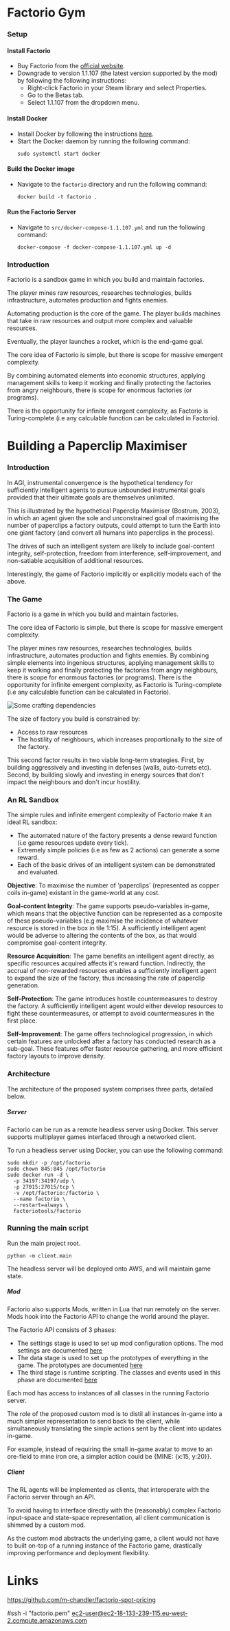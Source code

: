 # Factorio Gym

### Setup

#### Install Factorio

- Buy Factorio from the [official website](https://www.factorio.com/).
- Downgrade to version 1.1.107 (the latest version supported by the mod) by following the following instructions:
    - Right-click Factorio in your Steam library and select Properties.
    - Go to the Betas tab.
    - Select 1.1.107 from the dropdown menu.

#### Install Docker

- Install Docker by following the instructions [here](https://docs.docker.com/get-docker/).
- Start the Docker daemon by running the following command:
    ```
    sudo systemctl start docker
    ```

#### Build the Docker image
- Navigate to the `factorio` directory and run the following command:
    ```
    docker build -t factorio .
    ```

#### Run the Factorio Server

- Navigate to `src/docker-compose-1.1.107.yml` and run the following command:
    ```
    docker-compose -f docker-compose-1.1.107.yml up -d
    ```

### Introduction

Factorio is a sandbox game in which you build and maintain factories.

The player mines raw resources, researches technologies, builds infrastructure, automates production and fights enemies.

Automating production is the core of the game. The player builds machines that take in raw resources and output more complex and valuable resources.

Eventually, the player launches a rocket, which is the end-game goal.

The core idea of Factorio is simple, but there is scope for massive emergent complexity.

By combining automated elements into economic structures, applying management skills to keep it working and finally protecting the factories from angry neighbours, there is scope for enormous factories (or programs).

There is the opportunity for infinite emergent complexity, as Factorio is Turing-complete (i.e any calculable function can be calculated in Factorio).


# Building a Paperclip Maximiser

### Introduction

In AGI, instrumental convergence is the hypothetical tendency for sufficiently intelligent agents to pursue unbounded instrumental goals provided that their ultimate goals are themselves unlimited.

This is illustrated by the hypothetical Paperclip Maximiser (Bostrum, 2003), in which an agent given the sole and unconstrained goal of maximising the number of paperclips a factory outputs, could attempt to turn the Earth into one giant factory (and convert all humans into paperclips in the process).

The drives of such an intelligent system are likely to include goal-content integrity, self-protection, freedom from interference, self-improvement, and non-satiable acquisition of additional resources.

Interestingly, the game of Factorio implicitly or explicitly models each of the above.

### The Game

Factorio is a game in which you build and maintain factories.

The core idea of Factorio is simple, but there is scope for massive emergent complexity. 

The player mines raw resources, researches technologies, builds infrastructure, automates production and fights enemies. By combining simple elements into ingenious structures, applying management skills to keep it working and finally protecting the factories from angry neighbours, there is scope for enormous factories (or programs). There is the opportunity for infinite emergent complexity, as Factorio is Turing-complete (i.e any calculable function can be calculated in Factorio).

![Some crafting dependencies](https://community.wolfram.com//c/portal/getImageAttachment?filename=Factorio_All.png&userId=73716)

The size of factory you build is constrained by:
- Access to raw resources
- The hostility of neighbours, which increases proportionally to the size of the factory.

This second factor results in two viable long-term strategies. First, by building aggressively and investing in defenses (walls, auto-turrets etc). Second, by building slowly and investing in energy sources that don't impact the neighbours and don't incur hostility.

### An RL Sandbox

The simple rules and infinite emergent complexity of Factorio make it an ideal RL sandbox:
- The automated nature of the factory presents a dense reward function (i.e game resources update every tick).
- Extremely simple policies (i.e as few as 2 actions) can generate a some reward.
- Each of the basic drives of an intelligent system can be demonstrated and evaluated. 


**Objective**: To maximise the number of 'paperclips' (represented as copper coils in-game) existant in the game-world at any cost.

**Goal-content Integrity**: The game supports pseudo-variables in-game, which means that the objective function can be represented as a composite of these pseudo-variables (e.g maximise the incidence of whatever resource is stored in the box in tile 1:15). A sufficiently intelligent agent would be adverse to altering the contents of the box, as that would compromise goal-content integrity.

**Resource Acquisition**: The game benefits an intelligent agent directly, as specific resources acquired affects it's reward function. Indirectly, the accrual of non-rewarded resources enables a sufficiently intelligent agent to expand the size of the factory, thus increasing the rate of paperclip generation.

**Self-Protection**: The game introduces hostile countermeasures to destroy the factory. A sufficiently intelligent agent would either develop resources to fight these countermeasures, or attempt to avoid countermeasures in the first place.

**Self-Improvement**: The game offers technological progression, in which certain features are unlocked after a factory has conducted research as a sub-goal. These features offer faster resource gathering, and more efficient factory layouts to improve density.

### Architecture

The architecture of the proposed system comprises three parts, detailed below.

##### Server

Factorio can be run as a remote headless server using Docker. This server supports multiplayer games interfaced through a networked client. 

To run a headless server using Docker, you can use the following command:

```
sudo mkdir -p /opt/factorio
sudo chown 845:845 /opt/factorio
sudo docker run -d \
  -p 34197:34197/udp \
  -p 27015:27015/tcp \
  -v /opt/factorio:/factorio \
  --name factorio \
  --restart=always \
  factoriotools/factorio
```

### Running the main script
Run the main project root.
```
python -m client.main
```

The headless server will be deployed onto AWS, and will maintain game state.

##### Mod

Factorio also supports Mods, written in Lua that run remotely on the server. Mods hook into the Factorio API to change the world around the player. 

The Factorio API consists of 3 phases:
- The settings stage is used to set up mod configuration options. The mod settings are documented [here](https://wiki.factorio.com/Tutorial:Mod_settings)
- The data stage is used to set up the prototypes of everything in the game. The prototypes are documented [here](https://wiki.factorio.com/Prototype_definitions)
- The third stage is runtime scripting. The classes and events used in this phase are documented [here](https://lua-api.factorio.com/latest/)

Each mod has access to instances of all classes in the running Factorio server.

The role of the proposed custom mod is to distil all instances in-game into a much simpler representation to send back to the client, while simultaneously translating the simple actions sent by the client into updates in-game.

For example, instead of requiring the small in-game avatar to move to an ore-field to mine iron ore, a simpler action could be {MINE: {x:15, y:20}}. 

##### Client

The RL agents will be implemented as clients, that interoperate with the Factorio server through an API. 

To avoid having to interface directly with the (reasonably) complex Factorio input-space and state-space representation, all client communication is shimmed by a custom mod. 

As the custom mod abstracts the underlying game, a client would not have to built on-top of a running instance of the Factorio game, drastically improving performance and deployment flexibility.

# Links

https://github.com/m-chandler/factorio-spot-pricing

#ssh -i "factorio.pem" ec2-user@ec2-18-133-239-115.eu-west-2.compute.amazonaws.com
